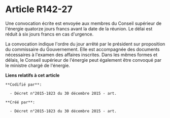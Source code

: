 # Article R142-27

Une convocation écrite est envoyée aux membres du Conseil supérieur de l'énergie quatorze jours francs avant la date de la
réunion. Le délai est réduit à six jours francs en cas d'urgence.

La convocation indique l'ordre du jour arrêté par le président sur proposition du commissaire du Gouvernement. Elle est
accompagnée des documents nécessaires à l'examen des affaires inscrites. Dans les mêmes formes et délais, le Conseil
supérieur de l'énergie peut également être convoqué par le ministre chargé de l'énergie.

**Liens relatifs à cet article**

	**Codifié par**:

	  - Décret n°2015-1823 du 30 décembre 2015 - art.

	**Créé par**:

	  - Décret n°2015-1823 du 30 décembre 2015 - art.
